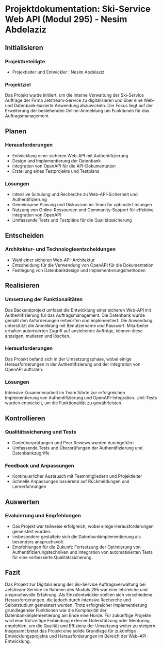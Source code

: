 # Projektdokumentation: Ski-Service Web API (Modul 295) - Nesim Abdelaziz

## Initialisieren
### Projektbeteiligte
- Projektleiter und Entwickler : Nesim Abdelaziz

### Projektziel
Das Projekt wurde initiiert, um die interne Verwaltung der Ski-Service Aufträge der Firma Jetstream-Service zu digitalisieren und über eine Web- und Datenbank-basierte Anwendung abzuwickeln. Der Fokus liegt auf der Erweiterung der bestehenden Online-Anmeldung um Funktionen für das Auftragsmanagement.

## Planen
### Herausforderungen
- Entwicklung einer sicheren Web-API mit Authentifizierung
- Design und Implementierung der Datenbank
- Integration von OpenAPI für die API-Dokumentation
- Erstellung eines Testprojekts und Testplans

### Lösungen
- Intensive Schulung und Recherche zu Web-API-Sicherheit und Authentifizierung
- Gemeinsame Planung und Diskussion im Team für optimale Lösungen
- Nutzung von Online-Ressourcen und Community-Support für effektive Integration von OpenAPI
- Umfassende Tests und Testpläne für die Qualitätssicherung

## Entscheiden
### Architektur- und Technologieentscheidungen
- Wahl einer sicheren Web-API-Architektur
- Entscheidung für die Verwendung von OpenAPI für die Dokumentation
- Festlegung von Datenbankdesign und Implementierungsmethoden

## Realisieren
### Umsetzung der Funktionalitäten
Das Backendprojekt umfasst die Entwicklung einer sicheren Web-API mit Authentifizierung für das Auftragsmanagement. Die Datenbank wurde gemäß den Anforderungen entworfen und implementiert. Die Anwendung unterstützt die Anmeldung mit Benutzername und Passwort. Mitarbeiter erhalten autorisierten Zugriff auf anstehende Aufträge, können diese anzeigen, mutieren und löschen.

### Herausforderungen
Das Projekt befand sich in der Umsetzungsphase, wobei einige Herausforderungen in der Authentifizierung und der Integration von OpenAPI auftraten.

### Lösungen
Intensive Zusammenarbeit im Team führte zur erfolgreichen Implementierung von Authentifizierung und OpenAPI-Integration. Unit-Tests wurden entwickelt, um die Funktionalität zu gewährleisten.

## Kontrollieren
### Qualitätssicherung und Tests
- Codeüberprüfungen und Peer Reviews wurden durchgeführt
- Umfassende Tests und Überprüfungen der Authentifizierung und Datenbankzugriffe

### Feedback und Anpassungen
- Kontinuierlicher Austausch mit Teammitgliedern und Projektleiter
- Schnelle Anpassungen basierend auf Rückmeldungen und Lernerfahrungen

## Auswerten
### Evaluierung und Empfehlungen
- Das Projekt war teilweise erfolgreich, wobei einige Herausforderungen gemeistert wurden.
- Insbesondere gestaltete sich die Datenbankimplementierung als besonders anspruchsvoll.
- Empfehlungen für die Zukunft: Fortsetzung der Optimierung von Authentifizierungstechniken und Integration von automatisierten Tests für eine verbesserte Qualitätssicherung.

## Fazit
Das Projekt zur Digitalisierung der Ski-Service Auftragsverwaltung bei Jetstream-Service im Rahmen des Moduls 295 war eine lehrreiche und anspruchsvolle Erfahrung. Als Einzelentwickler stellten sich verschiedene Herausforderungen, die jedoch durch intensive Recherche und Selbststudium gemeistert wurden. Trotz erfolgreicher Implementierung grundlegender Funktionen war die Komplexität der Datenbankimplementierung am Ende eine Hürde. Für zukünftige Projekte wird eine frühzeitige Einbindung externer Unterstützung oder Mentoring empfohlen, um die Qualität und Effizienz der Umsetzung weiter zu steigern. 
Insgesamt bietet das Projekt eine solide Grundlage für zukünftige Entwicklungsprojekte und Herausforderungen im Bereich der Web-API-Entwicklung.
